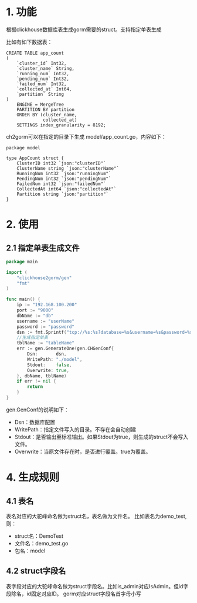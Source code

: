 # 1. 功能
根据clickhouse数据库表生成gorm需要的struct。支持指定单表生成

比如有如下数据表：
```clickhouse
CREATE TABLE app_count
(
    `cluster_id` Int32,
    `cluster_name` String,
    `running_num` Int32,
    `pending_num` Int32,
    `failed_num` Int32,
    `collected_at` Int64,
    `partition` String
)
    ENGINE = MergeTree
    PARTITION BY partition
    ORDER BY (cluster_name,
              collected_at)
    SETTINGS index_granularity = 8192;
```

ch2gorm可以在指定的目录下生成 model/app_count.go，内容如下：

```
package model

type AppCount struct {
	ClusterID int32 `json:"clusterID"`
	ClusterName string `json:"clusterName"`
	RunningNum int32 `json:"runningNum"`
	PendingNum int32 `json:"pendingNum"`
	FailedNum int32 `json:"failedNum"`
	CollectedAt int64 `json:"collectedAt"`
	Partition string `json:"partition"`
}
```

# 2. 使用
## 2.1 指定单表生成文件
```go
package main

import (
	"clickhouse2gorm/gen"
	"fmt"
)

func main() {
	ip := "192.168.100.200"
	port := "9000"
	dbName := "db"
	username := "userName"
	password := "password"
	dsn := fmt.Sprintf("tcp://%s:%s?database=%s&username=%s&password=%s&read_timeout=10&write_timeout=20", ip, port, dbName, username, password)
	//生成指定单表
	tblName := "tableName"
	err := gen.GenerateOne(gen.CHGenConf{
		Dsn:       dsn,
		WritePath: "./model",
		Stdout:    false,
		Overwrite: true,
	}, dbName, tblName)
	if err != nil {
		return
	}
}
```

gen.GenConf的说明如下：
- Dsn：数据库配置
- WritePath：指定文件写入的目录。不存在会自动创建
- Stdout：是否输出至标准输出。如果Stdout为true，则生成的struct不会写入文件。
- Overwrite：当原文件存在时，是否进行覆盖。true为覆盖。

# 4. 生成规则
## 4.1 表名
表名对应的大驼峰命名做为struct名，表名做为文件名。
比如表名为demo_test, 则：
- struct名：DemoTest
- 文件名：demo_test.go
- 包名：model


## 4.2 struct字段名
表字段对应的大驼峰命名做为struct字段名。比如is_admin对应IsAdmin。但id字段除名，id固定对应ID。
gorm对应struct字段名首字母小写



